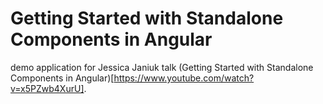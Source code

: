 # Getting Started with Standalone Components in Angular

demo application for Jessica Janiuk talk (Getting Started with Standalone Components in Angular)[https://www.youtube.com/watch?v=x5PZwb4XurU].
